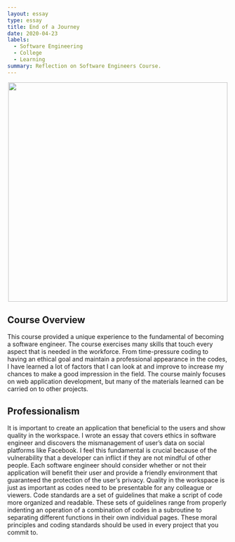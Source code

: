 ```yaml
---
layout: essay
type: essay
title: End of a Journey 
date: 2020-04-23
labels:
  - Software Engineering
  - College
  - Learning
summary: Reflection on Software Engineers Course.
---
```


<p align='center'>  
<img src="https://Nelson-Liang.github.io/images/Computer Judgement.jpg" width='500'/>
</p>

## Course Overview
This course provided a unique experience to the fundamental of becoming a software engineer. The course exercises many skills that touch every aspect that is needed in the workforce. From time-pressure coding to having an ethical goal and maintain a professional appearance in the codes, I have learned a lot of factors that I can look at and improve to increase my chances to make a good impression in the field. The course mainly focuses on web application development, but many of the materials learned can be carried on to other projects.      
## Professionalism
It is important to create an application that beneficial to the users and show quality in the workspace. I wrote an essay that covers ethics in software engineer and discovers the mismanagement of user’s data on social platforms like Facebook. I feel this fundamental is crucial because of the vulnerability that a developer can inflict if they are not mindful of other people. Each software engineer should consider whether or not their application will benefit their user and provide a friendly environment that guaranteed the protection of the user’s privacy. Quality in the workspace is just as important as codes need to be presentable for any colleague or viewers. Code standards are a set of guidelines that make a script of code more organized and readable. These sets of guidelines range from properly indenting an operation of a combination of codes in a subroutine to separating different functions in their own individual pages. These moral principles and coding standards should be used in every project that you commit to.       

